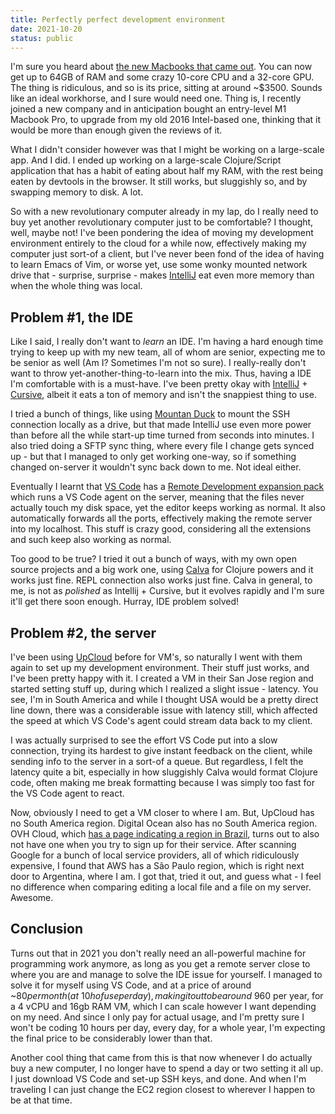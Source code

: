 ```yaml
---
title: Perfectly perfect development environment
date: 2021-10-20
status: public
---
```


I'm sure you heard about [the new Macbooks that came out](https://www.apple.com/macbook-pro-14-and-16/). You can now get up to 64GB of RAM and some crazy 10-core CPU and a 32-core GPU. The thing is ridiculous, and so is its price, sitting at around ~$3500. Sounds like an ideal workhorse, and I sure would need one. Thing is, I recently joined a new company and in anticipation bought an entry-level M1 Macbook Pro, to upgrade from my old 2016 Intel-based one, thinking that it would be more than enough given the reviews of it.

What I didn't consider however was that I might be working on a large-scale app. And I did. I ended up working on a large-scale Clojure/Script application that has a habit of eating about half my RAM, with the rest being eaten by devtools in the browser. It still works, but sluggishly so, and by swapping memory to disk. A lot.

So with a new revolutionary computer already in my lap, do I really need to buy yet another revolutionary computer just to be comfortable? I thought, well, maybe not! I've been pondering the idea of moving my development environment entirely to the cloud for a while now, effectively making my computer just sort-of a client, but I've never been fond of the idea of having to learn Emacs of Vim, or worse yet, use some wonky mounted network drive that - surprise, surprise - makes [IntelliJ](https://www.jetbrains.com/idea/) eat even more memory than when the whole thing was local. 

## Problem #1, the IDE

Like I said, I really don't want to _learn_ an IDE. I'm having a hard enough time trying to keep up with my new team, all of whom are senior, expecting me to be senior as well (Am I? Sometimes I'm not so sure). I really-really don't want to throw yet-another-thing-to-learn into the mix. Thus, having a IDE I'm comfortable with is a must-have. I've been pretty okay with [IntelliJ](https://www.jetbrains.com/idea/) + [Cursive](https://cursive-ide.com), albeit it eats a ton of memory and isn't the snappiest thing to use. 

I tried a bunch of things, like using [Mountan Duck](https://cursive-ide.com) to mount the SSH connection locally as a drive, but that made IntelliJ use even more power than before all the while start-up time turned from seconds into minutes. I also tried doing a SFTP sync thing, where every file I change gets synced up - but that I managed to only get working one-way, so if something changed on-server it wouldn't sync back down to me. Not ideal either.

Eventually I learnt that [VS Code](https://code.visualstudio.com/) has a [Remote Development expansion pack](https://code.visualstudio.com/docs/remote/remote-overview) which runs a VS Code agent on the server, meaning that the files never actually touch my disk space, yet the editor keeps working as normal. It also automatically forwards all the ports, effectively making the remote server into my localhost. This stuff is crazy good, considering all the extensions and such keep also working as normal. 

Too good to be true? I tried it out a bunch of ways, with my own open source projects and a big work one, using [Calva](https://marketplace.visualstudio.com/items?itemName=betterthantomorrow.calva) for Clojure powers and it works just fine. REPL connection also works just fine. Calva in general, to me, is not as _polished_ as Intellij + Cursive, but it evolves rapidly and I'm sure it'll get there soon enough. Hurray, IDE problem solved!

## Problem #2, the server

I've been using [UpCloud](https://upcloud.com) before for VM's, so naturally I went with them again to set up my development environment. Their stuff just works, and I've been pretty happy with it. I created a VM in their San Jose region and started setting stuff up, during which I realized a slight issue - latency. You see, I'm in South America and while I thought USA would be a pretty direct line down, there was a considerable issue with latency still, which affected the speed at which VS Code's agent could stream data back to my client. 

I was actually surprised to see the effort VS Code put into a slow connection, trying its hardest to give instant feedback on the client, while sending info to the server in a sort-of a queue. But regardless, I felt the latency quite a bit, especially in how sluggishly Calva would format Clojure code, often making me break formatting because I was simply too fast for the VS Code agent to react.

Now, obviously I need to get a VM closer to where I am. But, UpCloud has no South America region. Digital Ocean also has no South America region. OVH Cloud, which [has a page indicating a region in Brazil](https://www.ovhcloud.com/en/vps/vps-brasil/), turns out to also not have one when you try to sign up for their service. After scanning Google for a bunch of local service providers, all of which ridiculously expensive, I found that AWS has a São Paulo region, which is right next door to Argentina, where I am. I got that, tried it out, and guess what - I feel no difference when comparing editing a local file and a file on my server. Awesome.

## Conclusion

Turns out that in 2021 you don't really need an all-powerful machine for programming work anymore, as long as you get a remote server close to where you are and manage to solve the IDE issue for yourself. I managed to solve it for myself using VS Code, and at a price of around ~$80 per month (at ~10h of use per day), making it out to be around ~$960 per year, for a 4 vCPU and 16gb RAM VM, which I can scale however I want depending on my need. And since I only pay for actual usage, and I'm pretty sure I won't be coding 10 hours per day, every day, for a whole year, I'm expecting the final price to be considerably lower than that.

Another cool thing that came from this is that now whenever I do actually buy a new computer, I no longer have to spend a day or two setting it all up. I just download VS Code and set-up SSH keys, and done. And when I'm traveling I can just change the EC2 region closest to wherever I happen to be at that time.
